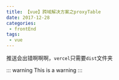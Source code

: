 ```yaml
---
title: 【vue】跨域解决方案之proxyTable
date: 2017-12-28
categories:
 - frontEnd
tags:
 - vue
---
```


推送会出错啊啊啊，`vercel`只需要`dist`文件夹

::: warning
This is a warning
:::
